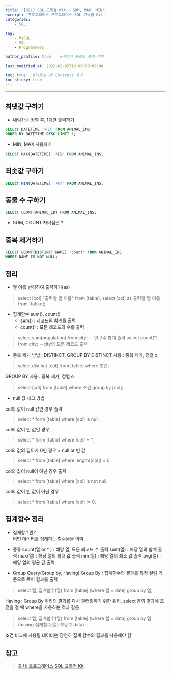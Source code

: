 ```yaml
---
title: '[SQL] SQL 고득점 Kit - SUM, MAX, MIN'
excerpt: '프로그래머스 프로그래머스 SQL 고득점 Kit'
categories:
    - SQL

tag:
    - MySQL
    - SQL
    - Programmers

author_profile: true    #작성자 프로필 출력 여부

last_modified_at: 2022-02-02T16:00:00+09:00

toc: true   #Table Of Contents 목차 
toc_sticky: true
---
```


---

## 최댓값 구하기

- 내림차순 정렬 후, 1개만 출력하기 
```SQL
SELECT DATETIME '시간' FROM ANIMAL_INS
ORDER BY DATETIME DESC LIMIT 1;
```

- MIN, MAX 사용하기

```SQL
SELECT MAX(DATETIME) '시간' FROM ANIMAL_INS;
```

## 최솟값 구하기

```SQL
SELECT MIN(DATETIME) '시간' FROM ANIMAL_INS;
```

## 동물 수 구하기

```SQL
SELECT COUNT(ANIMAL_ID) FROM ANIMAL_INS;
```

- SUM, COUNT 차이점은 ?

## 중복 제거하기 

```SQL
SELECT COUNT(DISTINCT NAME) "count" FROM ANIMAL_INS
WHERE NAME IS NOT NULL;
```

## 정리
- 열 이름 변경하여 출력하기(as)
> select [col] "출력할 열 이름" from [table];
> select [col] as 출력할 열 이름 from [tabke]; 

- 집계함수 sum(), count()
    -  sum() : 레코드의 합계를 출력
    -  count() : 모든 레코드의 수를 출력
  
> select sum(population) from city; -- 인구수 합계 출력
> select count(*) from city; --city의 모든 레코드 출력

- 중복 제거 방법 : DISTINCT, GROUP BY
DISTINCT 사용 : 중복 제거, 정렬 x
> select distinct [col] from [table] 
> where 조건;

GROUP BY 사용 : 중복 제거, 정렬 o 
> select [col] from [table]
> where 조건
> group by [col]; 

- null 값 체크 방법
  
col의 값이 null 값인 경우 출력
> select * form [table]
> where [col] is null;

col의 값이 빈 값인 경우
> select * form [table]
> where [col] = '';

col의 값의 길이가 0인 경우 = null or 빈 값
> select * from [table]
> where length([col]) = 0

col의 값이 null이 아닌 경우 출력
> select * from [table]
> where [col] is not null;

col의 값이 빈 값이 아닌 경우 
> select * from [table]
> where [col] != 0;

## 집계함수 정리 

- 집계함수란?  
어떤 데이터를 집계하는 함수들을 의미
  
- 종류
count(열 or * ) : 해당 열, 모든 레코드 수 출력
sum(열) : 해당 열의 합계 출력
max(열) : 해당 열의 최대 값 출력
min(열) : 해당 열의 최소 값 출력
avg(열) : 해당 열의 평균 값 출력

- Group Query(Group by, Having)
Group By : 집계함수의 결과를 특정 컬럼 기준으로 묶어 결과를 출력
> select 열, 집계함수(열) from [table]
> (where 열 = date)
> group by 열;

Having : Group By 쿼리의 결과를 다시 필터링하기 위한 쿼리, select 문의 결과에 조건을 걸 때 where을 사용하는 것과 같음
> select 열, 집계함수(열) from [table]
> (where 열 = data)
> group by 열
> (having 집계함수(열) 부등호 data) 

조건 비교에 사용될 데이터는 당연히 집계 함수의 결과를 사용해야 함

## 참고

> [출처: 프로그래머스 SQL 고득점 Kit](https://programmers.co.kr/learn/challenges?tab=sql_practice_kit)